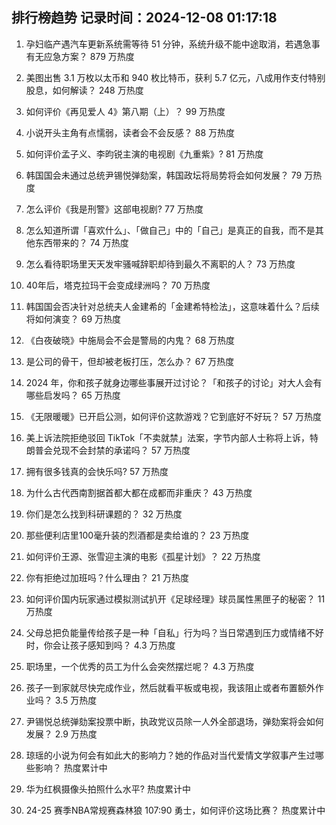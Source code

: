 
## 排行榜趋势 记录时间：2024-12-08 01:17:18
  
  1. 孕妇临产遇汽车更新系统需等待 51 分钟，系统升级不能中途取消，若遇急事有无应急方案？ 879 万热度
    
  2. 美图出售 3.1 万枚以太币和 940 枚比特币，获利 5.7 亿元，八成用作支付特别股息，如何解读？ 248 万热度
    
  3. 如何评价《再见爱人 4》第八期（上）？ 99 万热度
    
  4. 小说开头主角有点懦弱，读者会不会反感？ 88 万热度
    
  5. 如何评价孟子义、李昀锐主演的电视剧《九重紫》? 81 万热度
    
  6. 韩国国会未通过总统尹锡悦弹劾案，韩国政坛将局势将会如何发展？ 79 万热度
    
  7. 怎么评价《我是刑警》这部电视剧? 77 万热度
    
  8. 怎么知道所谓「喜欢什么」、「做自己」中的「自己」是真正的自我，而不是其他东西带来的？ 74 万热度
    
  9. 怎么看待职场里天天发牢骚喊辞职却待到最久不离职的人？ 73 万热度
    
  10. 40年后，塔克拉玛干会变成绿洲吗？ 70 万热度
    
  11. 韩国国会否决针对总统夫人金建希的「金建希特检法」，这意味着什么？后续将如何演变？ 69 万热度
    
  12. 《白夜破晓》中施局会不会是警局的内鬼？ 68 万热度
    
  13. 是公司的骨干，但却被老板打压，怎么办？ 67 万热度
    
  14. 2024 年，你和孩子就身边哪些事展开过讨论？「和孩子的讨论」对大人会有哪些启发吗？ 65 万热度
    
  15. 《无限暖暖》已开启公测，如何评价这款游戏？它到底好不好玩？ 57 万热度
    
  16. 美上诉法院拒绝驳回 TikTok「不卖就禁」法案，字节内部人士称将上诉，特朗普会兑现不会封禁的承诺吗？ 57 万热度
    
  17. 拥有很多钱真的会快乐吗? 57 万热度
    
  18. 为什么古代西南割据首都大都在成都而非重庆？ 43 万热度
    
  19. 你们是怎么找到科研课题的？ 32 万热度
    
  20. 那些便利店里100毫升装的烈酒都是卖给谁的？ 23 万热度
    
  21. 如何评价王源、张雪迎主演的电影《孤星计划》？ 22 万热度
    
  22. 你有拒绝过加班吗？什么理由？ 21 万热度
    
  23. 如何评价国内玩家通过模拟测试扒开《足球经理》球员属性黑匣子的秘密？ 11 万热度
    
  24. 父母总把负能量传给孩子是一种「自私」行为吗？当日常遇到压力或情绪不好时，你会让孩子感知到吗？ 4.3 万热度
    
  25. 职场里，一个优秀的员工为什么会突然摆烂呢？ 4.3 万热度
    
  26. 孩子一到家就尽快完成作业，然后就看平板或电视，我该阻止或者布置额外作业吗？ 3.5 万热度
    
  27. 尹锡悦总统弹劾案投票中断，执政党议员除一人外全部退场，弹劾案将会如何发展？ 2.9 万热度
    
  28. 琼瑶的小说为何会有如此大的影响力？她的作品对当代爱情文学叙事产生过哪些影响？ 热度累计中
    
  29. 华为红枫摄像头拍照什么水平? 热度累计中
    
  30. 24-25 赛季NBA常规赛森林狼 107:90 勇士，如何评价这场比赛？ 热度累计中
    